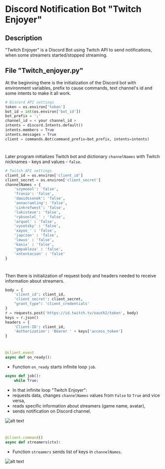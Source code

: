 # Discord Notification Bot "Twitch Enjoyer"

## Description

"Twitch Enjoyer" is a Discord Bot using Twitch API to send notifications, when some streamers started/stopped streaming. 



## File "Twitch_enjoyer.py"
At the beginning there is the initialization of the Discord bot with environment variables, prefix to cause commands, text channel's id and some intents to make it all work.
```python
# Discord API settings
token = os.environ['token']
bot_id = int(os.environ['bot_id'])
bot_prefix = ';'
channel_id = < your channel_id >
intents = discord.Intents.default()
intents.members = True
intents.messages = True
client = commands.Bot(command_prefix=bot_prefix, intents=intents)
```
#
Later program initializes Twitch bot and dictionary ```channelNames``` with Twitch nicknames - keys and values - ```false```. 
```python
# Twitch API settings
client_id = os.environ['client_id']
client_secret = os.environ['client_secret']
channelNames = {
    'szymoool': 'false', 
    'franio': 'false', 
    'dawidssonek': 'false', 
    'annacramling': 'false', 
    'cinkrofwest': 'false', 
    'lukisteve': 'false',
    'rybsonlol_' : 'false',
    'arquel' : 'false',
    'vysotzky' : 'false',
    'xayoo_' : 'false',
    'japczan' : 'false',
    'lewus' : 'false',
    'kasix' : 'false',
    'gmpakleza' : 'false',
    'xntentacion' : 'false'
}
```
#
Then there is initialization of request body and headers needed to receive information about streamers.
```python
body = {
    'client_id': client_id,
    'client_secret': client_secret,
    "grant_type": 'client_credentials'
}
r = requests.post('https://id.twitch.tv/oauth2/token', body)
keys = r.json()
headers = {
    'Client-ID': client_id,
    'Authorization': 'Bearer ' + keys['access_token']
}
```
#
```python
@client.event
async def on_ready():
```
- Function ```on_ready``` starts infinite loop ```job```.

```python
async def job():
    while True:
```
- In that infinite loop "Twitch Enjoyer":
- requests data, 
changes ```channelNames``` values from ```False``` to ```True``` and vice versa,
- reads specific information about streamers (game name, avatar),
- sends notification on Discord channel.

![alt text](https://github.com/Resmakor/Twitch_Enjoyer_Public/blob/main/snippets/How_it_works_1.png?raw=true)

#
```python
@client.command()
async def streamers(ctx):
```
- Function ```streamers``` sends list of keys in ```channelNames```.

![alt text](https://github.com/Resmakor/Twitch_Enjoyer_Public/blob/main/snippets/How_it_works_2.png?raw=true)

